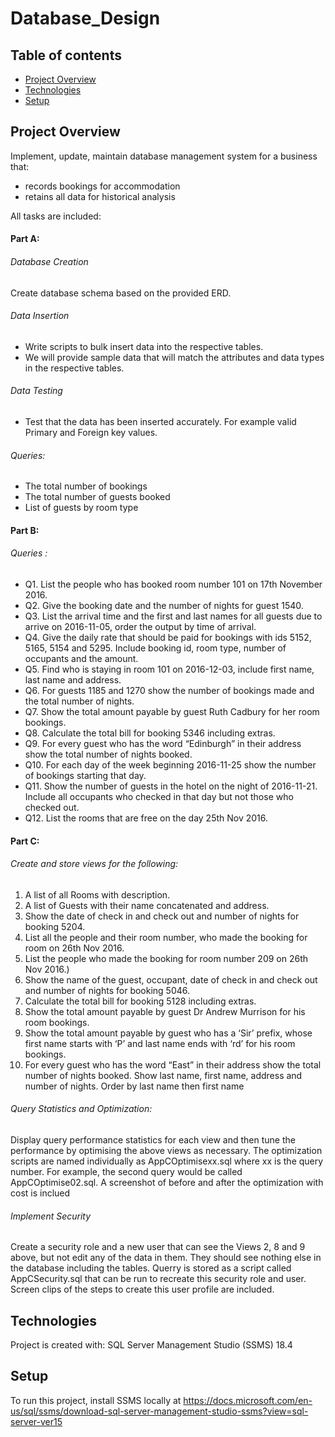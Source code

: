 # Database_Design
## Table of contents
* [Project Overview](#project-overview)
* [Technologies](#technologies)
* [Setup](#setup)

## Project Overview
Implement, update, maintain database management system for a business that:
* records bookings for accommodation
* retains all data for historical analysis

All tasks are included:
#### Part A:
###### Database Creation
Create database schema based on the provided ERD.

###### Data Insertion
* Write scripts to bulk insert data into the respective tables.
*	We will provide sample data that will match the attributes and data types in the respective tables.

###### Data Testing
*	Test that the data has been inserted accurately.
For example valid Primary and Foreign key values.

###### Queries:
* The total number of bookings
* The total number of guests booked
* List of guests by room type

#### Part B: 
###### Queries	: 									
* Q1. List the people who has booked room number 101 on 17th November 2016. <br />
* Q2. Give the booking date and the number of nights for guest 1540.<br />
* Q3. List the arrival time and the first and last names for all guests due to arrive on 2016-11-05, order the output by time of arrival.<br />
* Q4. Give the daily rate that should be paid for bookings with ids 5152, 5165, 5154 and 5295. Include booking id, room type, number of occupants and the amount.<br />
* Q5. Find who is staying in room 101 on 2016-12-03, include first name, last name and address.<br />
* Q6. For guests 1185 and 1270 show the number of bookings made and the total number of nights. <br />
* Q7. Show the total amount payable by guest Ruth Cadbury for her room bookings. <br />
* Q8. Calculate the total bill for booking 5346 including extras.<br />
* Q9. For every guest who has the word “Edinburgh” in their address show the total number of nights booked. <br />
* Q10. For each day of the week beginning 2016-11-25 show the number of bookings starting that day.<br />
* Q11. Show the number of guests in the hotel on the night of 2016-11-21. Include all occupants who checked in that day but not those who checked out.<br />
* Q12. List the rooms that are free on the day 25th Nov 2016.<br />

#### Part C: 
###### Create and store views for the following:
1. A list of all Rooms with description. <br />
2. A list of Guests with their name concatenated and address. <br />
3. Show the date of check in and check out and number of nights for booking 5204.<br />
4. List all the people and their room number, who made the booking for room on 26th Nov 
2016.<br />
5. List the people who made the booking for room number 209 on 26th Nov 2016.)<br />
6. Show the name of the guest, occupant, date of check in and check out and number of 
nights for booking 5046.<br />
7. Calculate the total bill for booking 5128 including extras. <br />
8. Show the total amount payable by guest Dr Andrew Murrison for his room bookings.<br />
9. Show the total amount payable by guest who has a ‘Sir’ prefix, whose first name starts 
with ‘P’ and last name ends with ‘rd’ for his room bookings.<br />
10. For every guest who has the word “East” in their address show the total number of nights 
booked. Show last name, first name, address and number of nights. Order by last name then first name<br />
###### Query Statistics and Optimization:
Display query performance statistics for each view and then tune the performance by 
optimising the above views as necessary. The optimization scripts are named individually as AppCOptimisexx.sql where xx is the query 
number. For example, the second query would be called AppCOptimise02.sql. A screenshot of before and after the optimization with cost is inclued
###### Implement Security
Create a security role and a new user that can see the Views 2, 8 and 9 above, but not edit any of the data in them. They should 
see nothing else in the database including the tables. Querry is stored as a script called AppCSecurity.sql that can 
be run to recreate this security role and user. Screen clips of the steps to create this user profile are included.

## Technologies
Project is created with:
SQL Server Management Studio (SSMS) 18.4 

	
## Setup
To run this project, install SSMS locally at https://docs.microsoft.com/en-us/sql/ssms/download-sql-server-management-studio-ssms?view=sql-server-ver15



